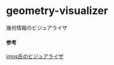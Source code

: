 # geometry-visualizer
幾何情報のビジュアライザ

#### 参考
[imos氏のビジュアライザ](http://old.imoz.jp/2010/07/visualizer-for-icpc/)
